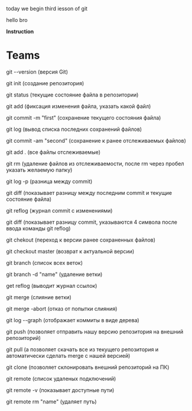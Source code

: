 today we begin third iesson of git

hello bro

**Instruction**

# Teams

git --version (версия Git)

git init (создание репозитория)

git status (текущие состояние файла в репозитории)

git add (фиксация изменения файла, указать какой файл)

git commit -m "first" (сохранение текущего состояния файла)

git log (вывод списка последних сохранений файлов)

git commit -am "second" (сохранение к ранее отслеживаемых файлов)

git add . (все файлы отслеживаемые)

git rm (удаление файлов из отслеживаемости, после rm через пробел указать желаемую папку)

git log -p (разница между commit)

git diff (показывает разницу между последним commit и текущие состояние файла)

git reflog (журнал commit с изменениями)

git diff (показывает разницу commit, указываются 4 символа после ввода команды git reflog)

git chekout (переход к версии ранее сохраненных файлов)

git checkout master (возврат к актуальной версии)

git branch (список всех веток)

git branch -d "name" (удаление ветки)

get reflog (выводит журнал ссылок)

git merge (слияние ветки)

git merge -abort (отказ от попытки слияния)

git log --graph (отображает коммиты в виде дерева)

git push (позволяет отправить нашу версию репозитория на внешний 
репозиторий)

git pull (а позволяет скачать все из текущего репозитория и автоматически 
сделать merge с нашей версией)

git clone (позволяет склонировать внешний репозиторий на ПК)

git remote (список удаленых подключений)

git remote -v (показывает доступные пути)

git remote rm "name" (удаляет путь)
